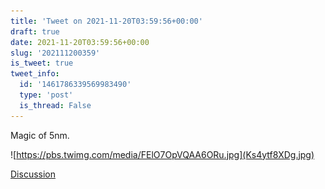 ```yaml
---
title: 'Tweet on 2021-11-20T03:59:56+00:00'
draft: true
date: 2021-11-20T03:59:56+00:00
slug: '202111200359'
is_tweet: true
tweet_info:
  id: '1461786339569983490'
  type: 'post'
  is_thread: False
---
```




Magic of 5nm. 

![https://pbs.twimg.com/media/FElO7OpVQAA6ORu.jpg](Ks4ytf8XDg.jpg)

[Discussion](https://x.com/sytelus/status/1461786339569983490)
